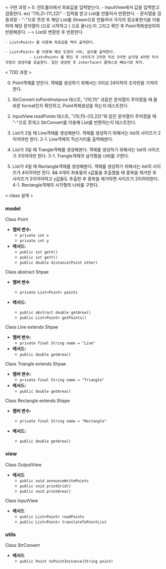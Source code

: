 
< 구현 과정 >
0. 컨트롤러에서 좌표값을 입력받는다. 
    - inputView에서 값을 입력받고 검증한다. ex) "(10,2)-(11,22)"
        - 입력을 받고 List<Point>를 만들어서 반환한다.
            - 문자열을 검증과정
                  - "-"으로 쪼갠 후 해당 List를 Stream으로 만들어서 각각의 정규표현식을 이용하여 해당 문자열이 (으로 시작하고 ) 으로 끝나는지 그리고 확인 후
                     Point객체생성하여 반환해준다. --> List로 변환한 후 반환한다.  
   
    - List<Point> 를 이용해 좌표값을 찍어 출력한다.
    
    - List<Point> 를 이용해 해당 도형의 너비, 길이를 출력한다.
               - List<Point> 를 확인 후 사이즈가 2라면 직선 3라면 삼각형 4라면 직사각형의 생성자를 호출한다. 일단 생성한 후 interface나 클래스로 빼보기로 하자.
   

    

< TDD 과정 >

0. Point객체를 만든다. 객체를 생성하기 위해서는 0이상 24이하의 숫자만을 가져야한다.

1. StrConvert.toPointInstance 테스트, "(10,11)" 과같은 문자열이 주어졌을 때 올바른 format인지 확인하고, Point객체생성을 하는지 테스트한다.

2. InputView.readPoints 테스트, "(10,11)-(12,22)"와 같은 문자열이 주어졌을 때 "-"으로 쪼개고 StrConvert를 이용해 List<Point>를 반환하는지 테스트한다.

3. List<Point>가 2일 때 Line객체를 생성해본다. 객체를 생성하기 위해서는 list의 사이즈가 2이어야만 한다.
      2-1. Line객체의 직선거리를 출력해본다. 

4. List<Point>가 3일 때 Trangle객체를 생성해본다. 객체를 생성하기 위해서는 list의 사이즈가 3이어야만 한다.
      3-1. Trangle객체의 삼각형을 너비를 구한다.

5. List<Point>가 4일 때 Rectangle객체를 생성해본다. 객체를 생성하기 위해서는 list의 사이즈가 4이어야만 한다. && 4개의 좌표들의 x값들을 추출했을 때 중복을 제거한 후 
   사이즈가 2이어야하고 y값들도 추출한 후 중복을 제거하면 사이즈가 2이어야한다. 
      4-1. Rectangle객체의 사각형의 너비를 구한다.
   


< class 설계 >

### model
Class Point

- **멤버 변수:**
    - `private int x` 
    - `private int y` 
- **메서드:**
    - `public int getX()`
    - `public int getY()`
    - `public double distance(Point other)`

Class abstract Shpae
- **멤버 변수**
    - `private List<Point> points`

- **메서드:**
    - `public abstract double getArea()`
    - `public List<Point> getPoints()`

Class Line extends Shpae

- **멤버 변수:**
    - `private final String name = "Line"`
- **메서드:**
    - `public double getArea()`

Class Triangle extends Shpae

- **멤버 변수:**
    - `private final String name = "Triangle"`
- **메서드:**
    - `public double getArea()`

Class Rectangle extends Shape

- **멤버 변수:**
    - `private final String name = "Rectangle"`

- **메서드:**
    - `public double getArea()`
    


### view
Class OutputView

- **메서드**
    - `public void announceWritePoints`
    - `public void printGrid()`
    - `public void printArea()`

Class InputView

- **메서드**
    - `public List<Point> readPoints`
    - `public List<Point> translateToPointList`



### utils

Class StrConvert

- **메서드**
    - `public Point toPointInstance(String point)` 